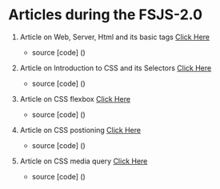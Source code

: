 # Articles during the FSJS-2.0

1. Article on Web, Server, Html and its basic tags [Click Here](https://medium.com/@subhamkr1995dob/article-on-web-servers-html-and-its-basic-tags-1947090b224c)
    * source [code] ()

2. Article on Introduction to CSS and its Selectors
[Click Here](https://medium.com/@subhamkr1995dob/article-on-the-introduction-to-css-and-its-selectors-c4c254135387)
    * source [code] ()
3. Article on CSS flexbox
[Click Here](https://medium.com/@subhamkr1995dob/article-on-css-flexbox-5d61bbd3576f)
    * source [code] ()
4. Article on CSS postioning
[Click Here](https://medium.com/@subhamkr1995dob/article-on-css-positioning-6e51567c6bd5)
    * source [code] ()
5. Article on CSS media query
[Click Here](https://medium.com/@subhamkr1995dob/article-on-css-media-query-9c2108a0c3eb)
    * source [code] ()